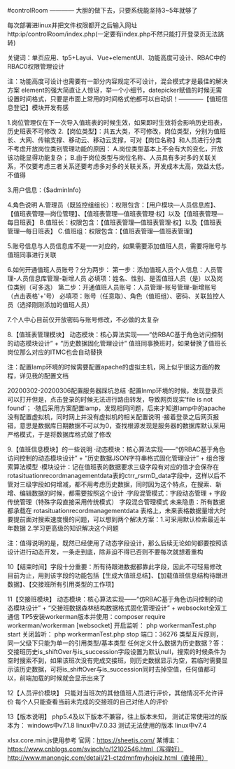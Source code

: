 #controlRoom ———— 大胆的做下去，只要系统能坚持3~5年就够了

每次部署进linux并把文件权限都开之后输入网址http:ip/controlRoom/index.php(一定要有index.php不然只能打开登录页无法跳转)

关键词：单页应用、tp5+Layui、Vue+elementUI、功能高度可设计、RBAC中的RBAC0权限管理设计

注：功能高度可设计也需要有一部分内容规定不可设计，混合模式才是最佳的解决方案
    element的强大简直让人惊讶，举一个小细节，datepicker赋值的时候无需设置时间格式，只要是市面上常用的时间格式他都可以自动识！————【值班信息登记】模块开发有感

1.岗位管理仅在下一次导入值班表的时候生效，如果即时生效将会影响历史班表，历史班表不可修改
2.【岗位类型】：共五大类，不可修改，岗位类型，分别为值班长、大网、传输支撑、移动云、移动云支撑，可对【岗位名称】和人员进行分类
不考虑开放岗位类别管理功能的原因：
A.岗位类型基本上不会有大的变化，开放该功能显得功能复杂；
B.由于岗位类型与岗位名称、人员具有多对多的关联关系，不仅要考虑三者关系还要考虑多对多的关联关系，开发成本太高，效益太低，不值得

3.用户信息：{$adminInfo}

4.角色说明
A.管理员（既监控组组长）：权限包含：【用户模块—人员信息库】、【值班表管理—岗位管理】、【值班表管理—值班表管理·权】以及【值班表管理—每日班表】
B.值班长：权限包含：【值班表管理—值班表管理·权】以及【值班表管理—每日班表】
C.值班组：权限包含：【值班表管理—值班表管理】

5.账号信息与人员信息库不是一一对应的，如果需要添加值班人员，需要将账号与值班同事进行关联

6.如何开通值班人员账号？分为两步：
第一步：添加值班人员个人信息：人员管理-人员信息库管理-新增人员  必填项：姓名、性别、是否值班人员（是）以及岗位类别（可多选）
第二步：开通值班人员账号：人员管理-账号管理-新增账号（点击表格'+'号）  必填项：账号（任意取）、角色（值班组）、密码、关联监控人员（选择刚刚添加的值班人员）

7.个人中心目前仅开放密码与账号修改，不必做的太复杂

8.【值班表管理模块】
动态模块：核心算法实现——“仿RBAC基于角色访问控制的动态模块设计” + “历史数据固化管理设计”
值班同事换班时，如果替换了值班长岗位那么对应的ITMC也会自动替换


注：配置lamp环境的时候需要配置apache的虚拟主机，网上似乎很这方面的教程，详见我的配置文档

20200302-20200306配置服务器踩坑总结
·配置lnmp环境的时候，发现登录页可以打开但是，点击登录的时候无法进行路由转发，导致网页现实‘file is not found’；
·随后采用方案配置lamp，发现相同问题，后来才知道lamp中的apache没有配置虚拟机，同时网上并没有虚拟机的相关配置说明
·接着登录之后网页报错，意思是数据库日期数据不可以为0，查找根源发现是服务器的数据库默认采用严格模式，于是将数据库格式做了修改

9.【值班信息模块】的一些说明
·动态模块：核心算法实现——“仿RBAC基于角色访问控制的动态模块设计” + “历史数据JSON字符串格式固化管理设计” + 组合搜索算法模型
·模块设计：记在值班表的数据要求三级字段有对应的值才会保存在rotasituationrecordmanagementdata表的ctrr_rsrmD_data字段中，这样以后不管对三级字段如何增减，都不用考虑历史数据，同时因为这个特点，在搜索、新增、编辑数据的时候，都需要按照这个设计
·字段混管模式：字段动态管理 + 字段传统管理（特殊字段直接采用传统模式）    字段混合管理模式
未来隐患：所有数据都承载在 rotasituationrecordmanagementdata 表格上，未来表格数据量增大时要提前面对搜索速度慢的问题，可以想到两个解决方案：1.可采用默认检索最近半年数据  2.学习更高级的知识解决这个问题

注：值得说明的是，既然已经使用了动态字段设计，那么后续无论如何都要按照该设计进行动态开发，一条走到底，除非迫不得已否则不要每次就想着重构

10【结束时间】字段十分重要：所有待跟进数据都靠此字段，因此不可轻易修改
目前为止，用到该字段的功能包括【生成大值班总结】、【加载值班信息结构待跟进数据】、【交接班所有引用类型的工作项】

11【交接班模块】
动态模块：核心算法实现——“仿RBAC基于角色访问控制的动态模块设计” + “交接班数据森林结构数据格式固化管理设计” + websocket全双工通信
TP5安装workerman版本并使用：composer require workerman/workerman
[websocket]
开启监听： php workermanTest.php start
关闭监听： php workermanTest.php stop
端口：36276
类型互斥原则，同一父级下只能为单一的引用类型/基本类型
任何定义什么数据为历史数据？答：交接班历史is_shiftOver与is_succession字段设置为默认null，搜索的时候条件为空时搜索不到，如果该班次没有完成交接班，则历史数据显示为空，若临时需要显示该历史数据，可将is_shiftOver与is_succession同时去掉空值，任何值都可以，前端加载的时候就会显示出来了

12【人员评价模块】
只能对当班次的其他值班人员进行评价，其他情况不允许评价
每个人只能查看当前未完成的交接班的自己对他人的评价

13【版本说明】
php5.4及以下版本不兼容，往上版本未知，
测试正常使用过的版本为：
windows中v7.1.8
linux中v7.0.33
测试无法使用的版本
linux中v7.4


xlsx.core.min.js使用参考
官网：https://sheetjs.com/
某博主：
https://www.cnblogs.com/svipch/p/12102546.html（写得好）
http://www.manongjc.com/detail/21-ctzdmnfmyhojeiz.html（直接用）
